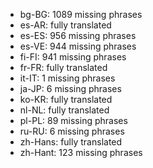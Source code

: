 - bg-BG: 1089 missing phrases
- es-AR: fully translated
- es-ES: 956 missing phrases
- es-VE: 944 missing phrases
- fi-FI: 941 missing phrases
- fr-FR: fully translated
- it-IT: 1 missing phrases
- ja-JP: 6 missing phrases
- ko-KR: fully translated
- nl-NL: fully translated
- pl-PL: 89 missing phrases
- ru-RU: 6 missing phrases
- zh-Hans: fully translated
- zh-Hant: 123 missing phrases

